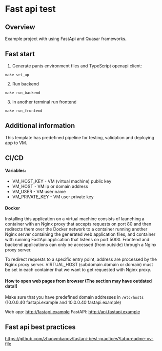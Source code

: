 # Fast api test
## Overview
Example project with using FastApi and Quasar frameworks. 

## Fast start
1. Generate pants environment  files and TypeScript openapi client:
```console
make set_up
```
2. Run backend 
```console
make run_backend
```
3. In another terminal run frontend
```console
make run_frontend
```

## Additional information
This template has predefined pipeline for testing, validation and deploying app to VM.

## CI/CD 
#### Variables:
 - VM_HOST_KEY - VM (virtual machine) public key
 - VM_HOST - VM ip or domain address
 - VM_USER - VM user name
 - VM_PRIVATE_KEY - VM user private key



#### Docker 
Installing this application on a virtual machine consists of launching a container with an Nginx proxy that accepts requests on port 80 and then redirects them over the Docker network to a container running another Nginx server containing the generated web application files, and container with running FastApi application that listens on port 5000. Frontend and backend applications can only be accessed (from outside) through a Nginx proxy server.

To redirect requests to a specific entry point, address are processed by the Nginx proxy server. VIRTUAL_HOST (subdomain.domain or domain) must be set in each container that we want to get requested with Nginx proxy.

#### How to open web pages from browser (The section may have outdated data!)
Make sure that you have predefined domain addresses in `/etc/hosts` (10.0.0.40 fastapi.example and 10.0.0.40 fastapi.example)

Web app: http://fastapi.example
FastAPI: http://api.fastapi.example


## Fast api best practices

https://github.com/zhanymkanov/fastapi-best-practices?tab=readme-ov-file
